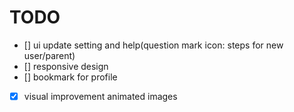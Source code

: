 
# TODO
- [] ui update setting and help(question mark icon: steps for new user/parent)
- [] responsive design
- [] bookmark for profile
- [x] visual improvement animated images
